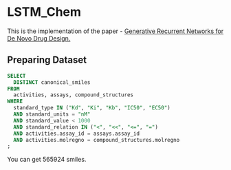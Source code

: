 # LSTM_Chem
This is the implementation of the paper - [Generative Recurrent Networks for De Novo Drug Design.](https://doi.org/10.1002/minf.201700111)
## Preparing Dataset
```sql
SELECT
  DISTINCT canonical_smiles
FROM
  activities, assays, compound_structures
WHERE
  standard_type IN ("Kd", "Ki", "Kb", "IC50", "EC50")
  AND standard_units = "nM"
  AND standard_value < 1000 
  AND standard_relation IN ("<", "<<", "<=", "=")
  AND activities.assay_id = assays.assay_id
  AND activities.molregno = compound_structures.molregno
;
```
You can get 565924 smiles.
